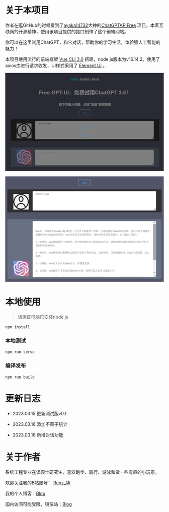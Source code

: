 # 关于本项目

作者在逛GitHub的时候看到了[ayaka14732](https://github.com/ayaka14732)大神的<a href="https://github.com/ayaka14732/ChatGPTAPIFree">ChatGPTAPIFree</a> 项目，本着互联网的开源精神，使用该项目提供的接口制作了这个前端网站。

你可以在这里试用ChatGPT，和它对话，帮助你的学习生活，体验强人工智能的魅力！

本项目使用流行的前端框架 <a href="https://cli.vuejs.org/zh/guide/">Vue CLI 3.0</a> 搭建，node.js版本为v16.14.2。使用了axios库进行请求收发，UI样式采用了 <a href="https://element.eleme.cn">Element UI</a> 。

![intro1](img/image-20230315225228847.png)

![image-20230315225323193](img/image-20230315225323193.png)

# 本地使用

> 请保证电脑已安装node.js

```
npm install
```

### 本地测试
```
npm run serve
```

### 编译发布
```
npm run build
```

# 更新日志

- 2023.03.15 更新测试版v0.1

- 2023.03.16 添加不蒜子统计

- 2023.03.16 新增对话功能

# 关于作者

系统工程专业在读硕士研究生，喜欢跑步、骑行、游泳和做一些有趣的小玩意。

欢迎关注我的B站账号： <a href="https://space.bilibili.com/26575098" target="_blank" rel="noopener">Renz_华</a>

我的个人博客：<a href="https://renzehua1998.github.io/" target="_blank" rel="noopener">Blog</a>

国内访问可能受限，镜像站：<a href="https://renzehua.gitee.io/" target="_blank" rel="noopener">Blog</a>

